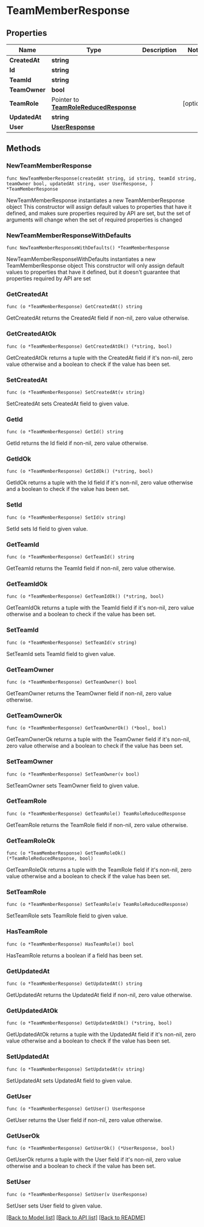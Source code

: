 # TeamMemberResponse

## Properties

Name | Type | Description | Notes
------------ | ------------- | ------------- | -------------
**CreatedAt** | **string** |  | 
**Id** | **string** |  | 
**TeamId** | **string** |  | 
**TeamOwner** | **bool** |  | 
**TeamRole** | Pointer to [**TeamRoleReducedResponse**](TeamRoleReducedResponse.md) |  | [optional] 
**UpdatedAt** | **string** |  | 
**User** | [**UserResponse**](UserResponse.md) |  | 

## Methods

### NewTeamMemberResponse

`func NewTeamMemberResponse(createdAt string, id string, teamId string, teamOwner bool, updatedAt string, user UserResponse, ) *TeamMemberResponse`

NewTeamMemberResponse instantiates a new TeamMemberResponse object
This constructor will assign default values to properties that have it defined,
and makes sure properties required by API are set, but the set of arguments
will change when the set of required properties is changed

### NewTeamMemberResponseWithDefaults

`func NewTeamMemberResponseWithDefaults() *TeamMemberResponse`

NewTeamMemberResponseWithDefaults instantiates a new TeamMemberResponse object
This constructor will only assign default values to properties that have it defined,
but it doesn't guarantee that properties required by API are set

### GetCreatedAt

`func (o *TeamMemberResponse) GetCreatedAt() string`

GetCreatedAt returns the CreatedAt field if non-nil, zero value otherwise.

### GetCreatedAtOk

`func (o *TeamMemberResponse) GetCreatedAtOk() (*string, bool)`

GetCreatedAtOk returns a tuple with the CreatedAt field if it's non-nil, zero value otherwise
and a boolean to check if the value has been set.

### SetCreatedAt

`func (o *TeamMemberResponse) SetCreatedAt(v string)`

SetCreatedAt sets CreatedAt field to given value.


### GetId

`func (o *TeamMemberResponse) GetId() string`

GetId returns the Id field if non-nil, zero value otherwise.

### GetIdOk

`func (o *TeamMemberResponse) GetIdOk() (*string, bool)`

GetIdOk returns a tuple with the Id field if it's non-nil, zero value otherwise
and a boolean to check if the value has been set.

### SetId

`func (o *TeamMemberResponse) SetId(v string)`

SetId sets Id field to given value.


### GetTeamId

`func (o *TeamMemberResponse) GetTeamId() string`

GetTeamId returns the TeamId field if non-nil, zero value otherwise.

### GetTeamIdOk

`func (o *TeamMemberResponse) GetTeamIdOk() (*string, bool)`

GetTeamIdOk returns a tuple with the TeamId field if it's non-nil, zero value otherwise
and a boolean to check if the value has been set.

### SetTeamId

`func (o *TeamMemberResponse) SetTeamId(v string)`

SetTeamId sets TeamId field to given value.


### GetTeamOwner

`func (o *TeamMemberResponse) GetTeamOwner() bool`

GetTeamOwner returns the TeamOwner field if non-nil, zero value otherwise.

### GetTeamOwnerOk

`func (o *TeamMemberResponse) GetTeamOwnerOk() (*bool, bool)`

GetTeamOwnerOk returns a tuple with the TeamOwner field if it's non-nil, zero value otherwise
and a boolean to check if the value has been set.

### SetTeamOwner

`func (o *TeamMemberResponse) SetTeamOwner(v bool)`

SetTeamOwner sets TeamOwner field to given value.


### GetTeamRole

`func (o *TeamMemberResponse) GetTeamRole() TeamRoleReducedResponse`

GetTeamRole returns the TeamRole field if non-nil, zero value otherwise.

### GetTeamRoleOk

`func (o *TeamMemberResponse) GetTeamRoleOk() (*TeamRoleReducedResponse, bool)`

GetTeamRoleOk returns a tuple with the TeamRole field if it's non-nil, zero value otherwise
and a boolean to check if the value has been set.

### SetTeamRole

`func (o *TeamMemberResponse) SetTeamRole(v TeamRoleReducedResponse)`

SetTeamRole sets TeamRole field to given value.

### HasTeamRole

`func (o *TeamMemberResponse) HasTeamRole() bool`

HasTeamRole returns a boolean if a field has been set.

### GetUpdatedAt

`func (o *TeamMemberResponse) GetUpdatedAt() string`

GetUpdatedAt returns the UpdatedAt field if non-nil, zero value otherwise.

### GetUpdatedAtOk

`func (o *TeamMemberResponse) GetUpdatedAtOk() (*string, bool)`

GetUpdatedAtOk returns a tuple with the UpdatedAt field if it's non-nil, zero value otherwise
and a boolean to check if the value has been set.

### SetUpdatedAt

`func (o *TeamMemberResponse) SetUpdatedAt(v string)`

SetUpdatedAt sets UpdatedAt field to given value.


### GetUser

`func (o *TeamMemberResponse) GetUser() UserResponse`

GetUser returns the User field if non-nil, zero value otherwise.

### GetUserOk

`func (o *TeamMemberResponse) GetUserOk() (*UserResponse, bool)`

GetUserOk returns a tuple with the User field if it's non-nil, zero value otherwise
and a boolean to check if the value has been set.

### SetUser

`func (o *TeamMemberResponse) SetUser(v UserResponse)`

SetUser sets User field to given value.



[[Back to Model list]](../README.md#documentation-for-models) [[Back to API list]](../README.md#documentation-for-api-endpoints) [[Back to README]](../README.md)


